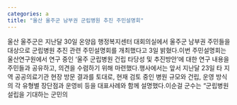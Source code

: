 ```yaml
---
categories: a
title: "울산 울주군 남부권 군립병원 추진 주민설명회"
---
```

울산 울주군은 지난달 30일 온양읍 행정복지센터 대회의실에서 울주군 남부권 주민들을 대상으로 군립병원 추진 관련 주민설명회를 개최했다고 3일 밝혔다.이번 주민설명회는 울산연구원에서 연구 중인 ‘울주 군립병원 건립 타당성 및 추진방안’에 대한 연구 내용을 주민들과 공유하고, 의견을 수렴하기 위해 마련했다.행사에서는 앞서 지난달 23일 타 지역 공공의료기관 현장 방문 결과를 토대로, 현재 검토 중인 병원 규모와 건립, 운영 방식의 각 유형별 장단점과 운영비 등을 대표사례와 함께 설명했다.이순걸 군수는 “군립병원 설립을 기대하는 군민의